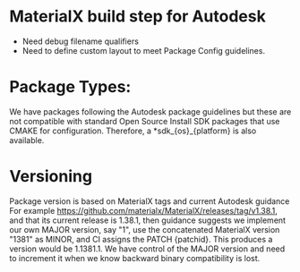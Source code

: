 # MaterialX build step for Autodesk

- Need debug filename qualifiers
- Need to define custom layout to meet Package Config guidelines.

# Package Types:
We have packages following the Autodesk package guidelines but these are not compatible with standard Open Source Install SDK packages that use CMAKE for configuration.
Therefore, a *sdk_{os}_{platform} is also available.

# Versioning
Package version is based on MaterialX tags and current Autodesk guidance
For example https://github.com/materialx/MaterialX/releases/tag/v1.38.1, and that its current release is 1.38.1, 
then guidance suggests we implement our own MAJOR version, say "1", use the concatenated MaterialX version "1381" as MINOR, and CI assigns the PATCH {patchid}. 
This produces a version would be 1.1381.1. We have control of the MAJOR version and need to increment it when we know backward binary compatibility is lost.
